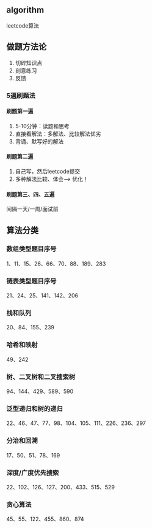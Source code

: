 ## algorithm
leetcode算法

## 做题方法论

1. 切碎知识点
2. 刻意练习
3. 反馈

### 5遍刷题法

#### 刷题第一遍
1. 5-10分钟：读题和思考
2. 直接看解法：多解法、比较解法优劣
3. 背诵、默写好的解法

#### 刷题第二遍

1. 自己写，然后leetcode提交
2. 多种解法比较、体会—-> 优化！

#### 刷题第三、四、五遍
间隔一天/一周/面试前
## 算法分类
### 数组类型题目序号

1、11、15、26、66、70、88、189、283

### 链表类型题目序号

21、24、25、141、142、206

### 栈和队列
20、84、155、239

### 哈希和映射
49、242

### 树、二叉树和二叉搜索树
94、144、429、589、590

### 泛型递归和树的递归
22、46、47、77、98、104、105、111、226、236、297

### 分治和回溯
17、50、51、78、169

### 深度/广度优先搜索
22、102、126、127、200、433、515、529

### 贪心算法
45、55、122、455、860、874
